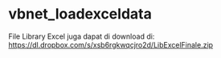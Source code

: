 # vbnet_loadexceldata
File Library Excel juga dapat di download di:
  https://dl.dropbox.com/s/xsb6rgkwqcjro2d/LibExcelFinale.zip
